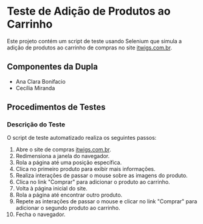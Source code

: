# Teste de Adição de Produtos ao Carrinho

Este projeto contém um script de teste usando Selenium que simula a adição de produtos ao carrinho de compras no site [itwigs.com.br](https://www.itwigs.com.br/).

## Componentes da Dupla

- Ana Clara Bonifacio
- Cecília Miranda

## Procedimentos de Testes

### Descrição do Teste

O script de teste automatizado realiza os seguintes passos:

1. Abre o site de compras [itwigs.com.br](https://www.itwigs.com.br/).
2. Redimensiona a janela do navegador.
3. Rola a página até uma posição específica.
4. Clica no primeiro produto para exibir mais informações.
5. Realiza interações de passar o mouse sobre as imagens do produto.
6. Clica no link "Comprar" para adicionar o produto ao carrinho.
7. Volta à página inicial do site.
8. Rola a página até encontrar outro produto.
9. Repete as interações de passar o mouse e clicar no link "Comprar" para adicionar o segundo produto ao carrinho.
10. Fecha o navegador.
